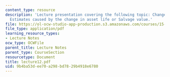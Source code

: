 ```yaml
---
content_type: resource
description: 'Lecture presentation covering the following topic: Changes in Depriciation
  Estimates caused by the change in asset life or Salvage value.'
file: https://ol-ocw-studio-app-production.s3.amazonaws.com/courses/15-501-introduction-to-financial-and-managerial-accounting-spring-2004/9b4ba53dee70a298bd7829b4918e6780_lecture12.pdf
file_type: application/pdf
learning_resource_types:
- Lecture Notes
ocw_type: OCWFile
parent_title: Lecture Notes
parent_type: CourseSection
resourcetype: Document
title: lecture12.pdf
uid: 9b4ba53d-ee70-a298-bd78-29b4918e6780
---
```

